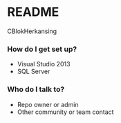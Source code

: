 # README #
CBlokHerkansing

### How do I get set up? ###

* Visual Studio 2013
* SQL Server

### Who do I talk to? ###

* Repo owner or admin
* Other community or team contact